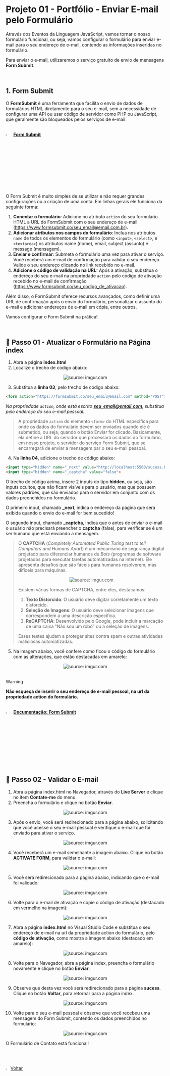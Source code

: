 <h1>Projeto 01 - Portfólio - Enviar E-mail pelo Formulário</h1>



Através dos Eventos da Linguagem JavaScript, vamos tornar o nosso formulário funcional, ou seja, vamos configurar o formulário para enviar e-mail para o seu endereço de e-mail, contendo as informações inseridas no formulário.

Para enviar o e-mail, utilizaremos o serviço gratuito de envio de mensagens **Form Submit**. 

<br />

<h2>1. Form Submit</h2>



O **FormSubmit** é uma ferramenta que facilita o envio de dados de formulários HTML diretamente para o seu e-mail, sem a necessidade de configurar uma API ou usar código de servidor como PHP ou JavaScript, que geralmente são bloqueados pelos serviços de e-mail. 

<br />

<div align="left"><img src="https://i.imgur.com/wKHNfGi.png" title="source: imgur.com" width="4%"/> <a href="https://formsubmit.co/" target="_blank"><b>Form Submit</b></a></div>

<br />

O Form Submit é muito simples de se utilizar e não requer grandes configurações ou a criação de uma conta. Em linhas gerais ele funciona da seguinte forma:

1. **Conectar o formulário**: Adicione no atributo `action` do seu formulário HTML  a URL do FormSubmit com o seu endereço de e-mail (https://www.formsubmit.co/seu_email@email.com.br).
2. **Adicionar atributos nos campos do formulário**: Inclua nos atributos `name` de todos os elementos do formulário (como `<input>`, `<select>`, e `<textarea>`) os atributos name (nome), email, subject (assunto) e message (mensagem).
3. **Enviar e confirmar**: Submeta o formulário uma vez para ativar o serviço. Você receberá um e-mail de confirmação para validar o seu endereço. Valide o seu endereço clicando no link recebido no e-mail.
4. **Adicione o código de validação na URL:** Após a ativação, substitua o endereço do seu e-mail na propriedade `action` pelo código de ativação recebido no e-mail de confirmação (https://www.formsubmit.co/seu_codigo_de_ativacao).

Além disso, o FormSubmit oferece recursos avançados, como definir uma URL de confirmação após o envio do formulário, personalizar o assunto do e-mail e adicionar endereços de e-mail em cópia, entre outros.

Vamos configurar o Form Submit na prática!

<br />

<h2>👣 Passo 01 - Atualizar o Formulário na Página index</h2>



1. Abra a página **index.html**
2. Localize o trecho de código abaixo:

<div align="center"><img src="https://i.imgur.com/nGgIKYE.png" title="source: imgur.com" /></div>

3. Substitua a **linha 03**, pelo trecho de código abaixo:

```html
<form action="https://formsubmit.co/seu_email@email.com" method="POST">
```

*Na propriedade `action`, onde está escrito **seu_email@email.com**, substitua pelo endereço do seu e-mail pessoal.*

> A propriedade `action` do elemento `<form>` do HTML especifica para onde os dados do formulário devem ser enviados quando ele é submetido, ou seja, quando o botão Enviar for clicado. Basicamente, ela define a URL do servidor que processará os dados do formulário, em nosso projeto, o servidor do serviço Form Submit, que se encarregará de enviar a mensagem par o seu e-mail pessoal.

4. Na **linha 04**, adicione o trecho de código abaixo:

```html
<input type="hidden" name="_next" value="http://localhost:5500/sucess.html">
<input type="hidden" name="_captcha" value="false">
```

O trecho de código acima, insere 2 inputs do tipo **hidden**, ou seja, são inputs ocultos, que não ficam visíveis para o usuário, mas que possuem valores padrões, que são enviados para o servidor em conjunto com os dados preenchidos no formulário.

O primeiro input, chamado **_next**, indica o endereço da página que será exibida quando o envio do e-mail for bem sucedido!

O segundo input, chamado **_captcha**, indica que o antes de enviar o e-mail o usuário não precisará preencher o **captcha** (false), para verificar se é um ser humano que está enviando a mensagem.

> O **CAPTCHA** (*Completely Automated Public Turing test to tell Computers and Humans Apart*) é um mecanismo de segurança digital projetado para diferenciar humanos de *Bots* (programas de software projetados para executar tarefas automatizadas na internet). Ele apresenta desafios que são fáceis para humanos resolverem, mas difíceis para máquinas.
>
> <div align="center"><img src="https://i.imgur.com/2sgPeyf.png" title="source: imgur.com" /></div>
>
> Existem várias formas de CAPTCHA, entre eles, destacamos:
>
> 1. **Texto Distorcido**: O usuário deve digitar corretamente um texto distorcido.
> 2. **Seleção de Imagens**: O usuário deve selecionar imagens que correspondem a uma descrição específica.
> 3. **ReCAPTCHA**: Desenvolvido pelo Google, pode incluir a marcação de uma caixa "Não sou um robô" ou a seleção de imagens.
>
> Esses testes ajudam a proteger sites contra spam e outras atividades maliciosas automatizadas.
>

5. Na imagem abaixo, você confere como ficou o código do formulário com as alterações, que estão destacadas em amarelo:

<div align="center"><img src="https://i.imgur.com/jZuqKVC.png" title="source: imgur.com" /></div>

<br />

> [!WARNING]
>
> **Não esqueça de inserir o seu endereço de e-mail pessoal, na url da propriedade action do formulário.**

<br />

<div align="left"><img src="https://i.imgur.com/wKHNfGi.png" title="source: imgur.com" width="4%"/> <a href="https://formsubmit.co/documentation" target="_blank"><b>Documentação: Form Submit</b></a></div>

<br />

<h2>👣 Passo 02 - Validar o E-mail</h2>



1. Abra a página index.html no Navegador, através do **Live Server** e clique no item **Contate-me** do menu.
2. Preencha o formulário e clique no botão **Enviar**.

<div align="center"><img src="https://i.imgur.com/PB7dOqR.png" title="source: imgur.com" /></div>

3. Após o envio, você será redirecionado para a página abaixo, solicitando que você acesse o seu e-mail pessoal e verifique o e-mail que foi enviado para ativar o serviço.

<div align="center"><img src="https://i.imgur.com/DTCUcwj.png" title="source: imgur.com" /></div>

4. Você receberá um e-mail semelhante a imagem abaixo. Clique no botão **ACTIVATE FORM**, para validar o e-mail:

<div align="center"><img src="https://i.imgur.com/kY7lo2W.png" title="source: imgur.com" /></div>

5. Você será redirecionado para a página abaixo, indicando que o e-mail foi validado:

<div align="center"><img src="https://i.imgur.com/vxYq79R.png" title="source: imgur.com" /></div>

6. Volte para o e-mail de ativação e copie o código de ativação (destacado em vermelho na imagem):

<div align="center"><img src="https://i.imgur.com/EVfNNJT.png" title="source: imgur.com" /></div>

7. Abra a página **index.html** no Visual Studio Code e substitua o seu endereço de e-mail na url da propriedade action do formulário, pelo **código de ativação**, como mostra a imagem abaixo (destacado em amarelo):

<div align="center"><img src="https://i.imgur.com/YOLoRse.png" title="source: imgur.com" /></div>

8. Volte para o Navegador, abra a página index, preencha o formulário novamente e clique no botão **Enviar**:

<div align="center"><img src="https://i.imgur.com/PB7dOqR.png" title="source: imgur.com" /></div>

9. Observe que desta vez você será redirecionado para a página **sucess**. Clique no botão **Voltar**, para retornar para a página index.

<div align="center"><img src="https://i.imgur.com/dtO7AyW.png" title="source: imgur.com" /></div>

10. Volte para o seu e-mail pessoal e observe que você recebeu uma mensagem do Form Submit, contendo os dados preenchidos no formulário:

<div align="center"><img src="https://i.imgur.com/DzJVYG7.png" title="source: imgur.com" /></div>

O Formulário de Contato está funcional!

<br /><br />

<div align="left"><a href="README.md"><img src="https://i.imgur.com/XMgF3gl.png" title="source: imgur.com" width="3%"/>Voltar</a></div> 

